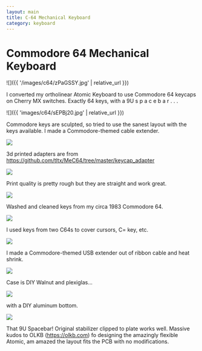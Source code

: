 ```yaml
---
layout: main
title: C-64 Mechanical Keyboard
category: keyboard
---
```


# Commodore 64 Mechanical Keyboard

![]({{ '/images/c64/zPaGSSY.jpg' | relative_url }})

I converted my ortholinear Atomic Keyboard to use Commodore 64 keycaps on Cherry MX switches.  Exactly 64 keys, with a 9U  s p a c e b a r . . .

![]({{ 'images/c64/sEPBj20.jpg' | relative_url }})

Commodore keys are sculpted, so tried to use the sanest layout with the keys available.  I made a Commodore-themed cable extender.

![](images/c64/4BzckeY.jpg)

3d printed adapters are from https://github.com/tltx/MeC64/tree/master/keycap_adapter

![](images/c64/69Z4Ia4.jpg)

Print quality is pretty rough but they are straight and work great.

![](images/c64/dSDuv5l.jpg)

Washed and cleaned keys from my circa 1983 Commodore 64.

![](images/c64/sC6ekGf.jpg)

I used keys from two C64s to cover cursors, C= key, etc.

![](images/c64/SfUyY4b.jpg)

I made a Commodore-themed USB extender out of ribbon cable and heat shrink.

![](images/c64/HSTswcH.jpg)

Case is DIY Walnut and plexiglas...

![](images/c64/mERUcpf.jpg)

with a DIY aluminum bottom.

![](images/c64/fdyh6GS.jpg)

That 9U Spacebar!  Original stabilizer clipped to plate works well.   Massive kudos to OLKB (https://olkb.com) fo designing the amazingly flexible Atomic, am amazed the layout fits the PCB with no modifications.
